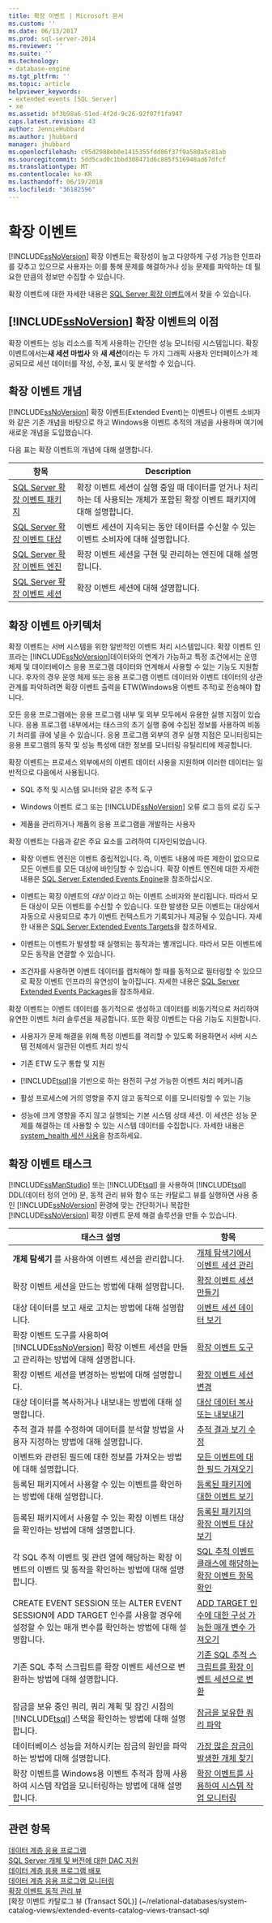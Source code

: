 ```yaml
---
title: 확장 이벤트 | Microsoft 문서
ms.custom: ''
ms.date: 06/13/2017
ms.prod: sql-server-2014
ms.reviewer: ''
ms.suite: ''
ms.technology:
- database-engine
ms.tgt_pltfrm: ''
ms.topic: article
helpviewer_keywords:
- extended events [SQL Server]
- xe
ms.assetid: bf3b98a6-51ed-4f2d-9c26-92f07f1fa947
caps.latest.revision: 43
author: JennieHubbard
ms.author: jhubbard
manager: jhubbard
ms.openlocfilehash: c95d2988eb0e1415355fdd86f37f9a580a5c81ab
ms.sourcegitcommit: 5dd5cad0c1bbd308471d6c885f516948ad67dfcf
ms.translationtype: MT
ms.contentlocale: ko-KR
ms.lasthandoff: 06/19/2018
ms.locfileid: "36182596"
---
```

# <a name="extended-events"></a>확장 이벤트
  [!INCLUDE[ssNoVersion](../../includes/ssnoversion-md.md)] 확장 이벤트는 확장성이 높고 다양하게 구성 가능한 인프라를 갖추고 있으므로 사용자는 이를 통해 문제를 해결하거나 성능 문제를 파악하는 데 필요한 만큼의 정보만 수집할 수 있습니다.  
  
 확장 이벤트에 대한 자세한 내용은 [SQL Server 확장 이벤트](http://blogs.msdn.com/b/extended_events/)에서 찾을 수 있습니다.  
  
## <a name="benefits-of-includessnoversionincludesssnoversion-mdmd-extended-events"></a>[!INCLUDE[ssNoVersion](../../includes/ssnoversion-md.md)] 확장 이벤트의 이점  
 확장 이벤트는 성능 리소스를 적게 사용하는 간단한 성능 모니터링 시스템입니다. 확장 이벤트에서는**새 세션 마법사** 와 **새 세션**이라는 두 가지 그래픽 사용자 인터페이스가 제공되므로 세션 데이터를 작성, 수정, 표시 및 분석할 수 있습니다.  
  
## <a name="extended-events-concepts"></a>확장 이벤트 개념  
 [!INCLUDE[ssNoVersion](../../includes/ssnoversion-md.md)] 확장 이벤트(Extended Event)는 이벤트나 이벤트 소비자와 같은 기존 개념을 바탕으로 하고 Windows용 이벤트 추적의 개념을 사용하며 여기에 새로운 개념을 도입했습니다.  
  
 다음 표는 확장 이벤트의 개념에 대해 설명합니다.  
  
|항목|Description|  
|-----------|-----------------|  
|[SQL Server 확장 이벤트 패키지](sql-server-extended-events-packages.md)|확장 이벤트 세션이 실행 중일 때 데이터를 얻거나 처리하는 데 사용되는 개체가 포함된 확장 이벤트 패키지에 대해 설명합니다.|  
|[SQL Server 확장 이벤트 대상](../../database-engine/sql-server-extended-events-targets.md)|이벤트 세션이 지속되는 동안 데이터를 수신할 수 있는 이벤트 소비자에 대해 설명합니다.|  
|[SQL Server 확장 이벤트 엔진](sql-server-extended-events-engine.md)|확장 이벤트 세션을 구현 및 관리하는 엔진에 대해 설명합니다.|  
|[SQL Server 확장 이벤트 세션](sql-server-extended-events-sessions.md)|확장 이벤트 세션에 대해 설명합니다.|  
  
## <a name="extended-events-architecture"></a>확장 이벤트 아키텍처  
 확장 이벤트는 서버 시스템을 위한 일반적인 이벤트 처리 시스템입니다. 확장 이벤트 인프라는 [!INCLUDE[ssNoVersion](../../includes/ssnoversion-md.md)]데이터와의 연계가 가능하고 특정 조건에서는 운영 체제 및 데이터베이스 응용 프로그램 데이터와 연계해서 사용할 수 있는 기능도 지원합니다. 후자의 경우 운영 체제 또는 응용 프로그램 이벤트 데이터와 이벤트 데이터의 상관 관계를 파악하려면 확장 이벤트 출력을 ETW(Windows용 이벤트 추적)로 전송해야 합니다.  
  
 모든 응용 프로그램에는 응용 프로그램 내부 및 외부 모두에서 유용한 실행 지점이 있습니다. 응용 프로그램 내부에서는 태스크의 초기 실행 중에 수집된 정보를 사용하여 비동기 처리를 큐에 넣을 수 있습니다. 응용 프로그램 외부의 경우 실행 지점은 모니터링되는 응용 프로그램의 동작 및 성능 특성에 대한 정보를 모니터링 유틸리티에 제공합니다.  
  
 확장 이벤트는 프로세스 외부에서의 이벤트 데이터 사용을 지원하며 이러한 데이터는 일반적으로 다음에서 사용됩니다.  
  
-   SQL 추적 및 시스템 모니터와 같은 추적 도구  
  
-   Windows 이벤트 로그 또는 [!INCLUDE[ssNoVersion](../../includes/ssnoversion-md.md)] 오류 로그 등의 로깅 도구  
  
-   제품을 관리하거나 제품의 응용 프로그램을 개발하는 사용자  
  
 확장 이벤트는 다음과 같은 주요 요소를 고려하여 디자인되었습니다.  
  
-   확장 이벤트 엔진은 이벤트 중립적입니다. 즉, 이벤트 내용에 따른 제한이 없으므로 모든 이벤트를 모든 대상에 바인딩할 수 있습니다. 확장 이벤트 엔진에 대한 자세한 내용은 [SQL Server Extended Events Engine](sql-server-extended-events-engine.md)을 참조하십시오.  
  
-   이벤트는 확장 이벤트의 *대상* 이라고 하는 이벤트 소비자와 분리됩니다. 따라서 모든 대상이 모든 이벤트를 수신할 수 있습니다. 또한 발생한 모든 이벤트는 대상에서 자동으로 사용되므로 추가 이벤트 컨텍스트가 기록되거나 제공될 수 있습니다. 자세한 내용은 [SQL Server Extended Events Targets](../../database-engine/sql-server-extended-events-targets.md)을 참조하세요.  
  
-   이벤트는 이벤트가 발생할 때 실행되는 동작과는 별개입니다. 따라서 모든 이벤트에 모든 동작을 연결할 수 있습니다.  
  
-   조건자를 사용하면 이벤트 데이터를 캡처해야 할 때를 동적으로 필터링할 수 있으므로 확장 이벤트 인프라의 유연성이 높아집니다. 자세한 내용은 [SQL Server Extended Events Packages](sql-server-extended-events-packages.md)을 참조하세요.  
  
 확장 이벤트는 이벤트 데이터를 동기적으로 생성하고 데이터를 비동기적으로 처리하여 유연한 이벤트 처리 솔루션을 제공합니다. 또한 확장 이벤트는 다음 기능도 지원합니다.  
  
-   사용자가 문제 해결을 위해 특정 이벤트를 격리할 수 있도록 허용하면서 서버 시스템 전체에서 일관된 이벤트 처리 방식  
  
-   기존 ETW 도구 통합 및 지원  
  
-   [!INCLUDE[tsql](../../includes/tsql-md.md)]을 기반으로 하는 완전히 구성 가능한 이벤트 처리 메커니즘  
  
-   활성 프로세스에 거의 영향을 주지 않고 동적으로 이를 모니터링할 수 있는 기능  
  
-   성능에 크게 영향을 주지 않고 실행되는 기본 시스템 상태 세션. 이 세션은 성능 문제를 해결하는 데 사용할 수 있는 시스템 데이터를 수집합니다. 자세한 내용은 [system_health 세션 사용](use-the-ssms-xe-profiler.md)을 참조하세요.  
  
## <a name="extended-events-tasks"></a>확장 이벤트 태스크  
 [!INCLUDE[ssManStudio](../../includes/ssmanstudio-md.md)] 또는 [!INCLUDE[tsql](../../includes/tsql-md.md)] 을 사용하여 [!INCLUDE[tsql](../../includes/tsql-md.md)] DDL(데이터 정의 언어) 문, 동적 관리 뷰와 함수 또는 카탈로그 뷰를 실행하면 사용 중인 [!INCLUDE[ssNoVersion](../../includes/ssnoversion-md.md)] 환경에 맞는 간단하거나 복잡한 [!INCLUDE[ssNoVersion](../../includes/ssnoversion-md.md)] 확장 이벤트 문제 해결 솔루션을 만들 수 있습니다.  
  
|태스크 설명|항목|  
|----------------------|-----------|  
|**개체 탐색기** 를 사용하여 이벤트 세션을 관리합니다.|[개체 탐색기에서 이벤트 세션 관리](../../ssms/object/object-explorer.md)|  
|확장 이벤트 세션을 만드는 방법에 대해 설명합니다.|[확장 이벤트 세션 만들기](../../database-engine/create-an-extended-events-session.md)|  
|대상 데이터를 보고 새로 고치는 방법에 대해 설명합니다.|[이벤트 세션 데이터 보기](../../database-engine/view-event-session-data.md)|  
|확장 이벤트 도구를 사용하여 [!INCLUDE[ssNoVersion](../../includes/ssnoversion-md.md)] 확장 이벤트 세션을 만들고 관리하는 방법에 대해 설명합니다.|[확장 이벤트 도구](extended-events-tools.md)|  
|확장 이벤트 세션을 변경하는 방법에 대해 설명합니다.|[확장 이벤트 세션 변경](alter-an-extended-events-session.md)|  
|대상 데이터를 복사하거나 내보내는 방법에 대해 설명합니다.|[대상 데이터 복사 또는 내보내기](../../database-engine/copy-or-export-target-data.md)|  
|추적 결과 뷰를 수정하여 데이터를 분석할 방법을 사용자 지정하는 방법에 대해 설명합니다.|[추적 결과 보기 수정](../../database-engine/modify-the-trace-results-view.md)|  
|이벤트와 관련된 필드에 대한 정보를 가져오는 방법에 대해 설명합니다.|[모든 이벤트에 대한 필드 가져오기](../../database-engine/get-the-fields-for-all-events.md)|  
|등록된 패키지에서 사용할 수 있는 이벤트를 확인하는 방법에 대해 설명합니다.|[등록된 패키지에 대한 이벤트 보기](../../database-engine/view-the-events-for-registered-packages.md)|  
|등록된 패키지에서 사용할 수 있는 확장 이벤트 대상을 확인하는 방법에 대해 설명합니다.|[등록된 패키지의 확장 이벤트 대상 보기](../../database-engine/view-the-extended-events-targets-for-registered-packages.md)|  
|각 SQL 추적 이벤트 및 관련 열에 해당하는 확장 이벤트의 이벤트 및 동작을 확인하는 방법에 대해 설명합니다.|[SQL 추적 이벤트 클래스에 해당하는 확장 이벤트 항목 확인](view-the-extended-events-equivalents-to-sql-trace-event-classes.md)|  
|CREATE EVENT SESSION 또는 ALTER EVENT SESSION에 ADD TARGET 인수를 사용할 경우에 설정할 수 있는 매개 변수를 확인하는 방법에 대해 설명합니다.|[ADD TARGET 인수에 대한 구성 가능한 매개 변수 가져오기](../../database-engine/get-the-configurable-parameters-for-the-add-target-argument.md)|  
|기존 SQL 추적 스크립트를 확장 이벤트 세션으로 변환하는 방법에 대해 설명합니다.|[기존 SQL 추적 스크립트를 확장 이벤트 세션으로 변환](convert-an-existing-sql-trace-script-to-an-extended-events-session.md)|  
|잠금을 보유 중인 쿼리, 쿼리 계획 및 잠긴 시점의 [!INCLUDE[tsql](../../includes/tsql-md.md)] 스택을 확인하는 방법에 대해 설명합니다.|[잠금을 보유한 쿼리 파악](determine-which-queries-are-holding-locks.md)|  
|데이터베이스 성능을 저하시키는 잠금의 원인을 파악하는 방법에 대해 설명합니다.|[가장 많은 잠금이 발생한 개체 찾기](find-the-objects-that-have-the-most-locks-taken-on-them.md)|  
|확장 이벤트를 Windows용 이벤트 추적과 함께 사용하여 시스템 작업을 모니터링하는 방법에 대해 설명합니다.|[확장 이벤트를 사용하여 시스템 작업 모니터링](monitor-system-activity-using-extended-events.md)|  
  
## <a name="see-also"></a>관련 항목  
 [데이터 계층 응용 프로그램](../data-tier-applications/data-tier-applications.md)   
 [SQL Server 개체 및 버전에 대한 DAC 지원](../data-tier-applications/dac-support-for-sql-server-objects-and-versions.md)   
 [데이터 계층 응용 프로그램 배포](../data-tier-applications/deploy-a-data-tier-application.md)   
 [데이터 계층 응용 프로그램 모니터링](../data-tier-applications/monitor-data-tier-applications.md)   
 [확장 이벤트 동적 관리 뷰](../views/views.md)   
 [확장 이벤트 카탈로그 뷰 &#40;Transact SQL&#41;] (~/relational-databases/system-catalog-views/extended-events-catalog-views-transact-sql  
  
  